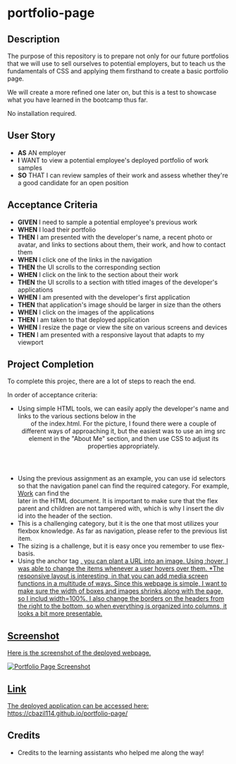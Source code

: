 # portfolio-page

## Description

The purpose of this repository is to prepare not only for our future portfolios that we will use to sell ourselves to potential employers, but to teach us the fundamentals of CSS and applying them firsthand to create a basic portfolio page. 

We will create a more refined one later on, but this is a test to showcase what you have learned in the bootcamp thus far. 

No installation required. 

## User Story

* **AS** AN employer
* **I** WANT to view a potential employee's deployed portfolio of work samples
* **SO** THAT I can review samples of their work and assess whether they're a good candidate for an open position

## Acceptance Criteria

* **GIVEN** I need to sample a potential employee's previous work
* **WHEN** I load their portfolio
* **THEN** I am presented with the developer's name, a recent photo or avatar, and links to sections about them, their work, and how to contact them
* **WHEN** I click one of the links in the navigation
* **THEN** the UI scrolls to the corresponding section
* **WHEN** I click on the link to the section about their work
* **THEN** the UI scrolls to a section with titled images of the developer's applications
* **WHEN** I am presented with the developer's first application
* **THEN** that application's image should be larger in size than the others
* **WHEN** I click on the images of the applications
* **THEN** I am taken to that deployed application
* **WHEN** I resize the page or view the site on various screens and devices
* **THEN** I am presented with a responsive layout that adapts to my viewport

## Project Completion

To complete this projec, there are a lot of steps to reach the end. 

In order of acceptance criteria:
* Using simple HTML tools, we can easily apply the developer's name and links to the various sections below in the <header> of the index.html. For the picture, I found there were a couple of different ways of approaching it, but the easiest was to use an img src element in the "About Me" section, and then use CSS to adjust its properties appropriately. 
* Using the previous assignment as an example, you can use id selectors so that the navigation panel can find the required category. For example, <a href="#work">Work</a> can find the <div id="work"> later in the HTML document. It is important to make sure that the flex parent and children are not tampered with, which is why I insert the div id into the header of the section. 
* This is a challenging category, but it is the one that most utilizes your flexbox knowledge. As far as navigation, please refer to the previous list item. 
* The sizing is a challenge, but it is easy once you remember to use flex-basis. 
* Using the anchor tag <a href>, you can plant a URL into an image. Using :hover, I was able to change the items whenever a user hovers over them. 
*The responsive layout is interesting, in that you can add media screen functions in a multitude of ways. Since this webpage is simple, I want to make sure the width of boxes and images shrinks along with the page, so I includ width=100%. I also change the borders on the headers from the right to the bottom, so when everything is organized into columns, it looks a bit more presentable. 


## Screenshot

Here is the screenshot of the deployed webpage.

![Portfolio Page Screenshot](./Assets/Images/_Users_connorbazil_Desktop_portfolio-page_index.html%20(1).png)

## Link

The deployed application can be accessed here: https://cbazil114.github.io/portfolio-page/

## Credits

* Credits to the learning assistants who helped me along the way!